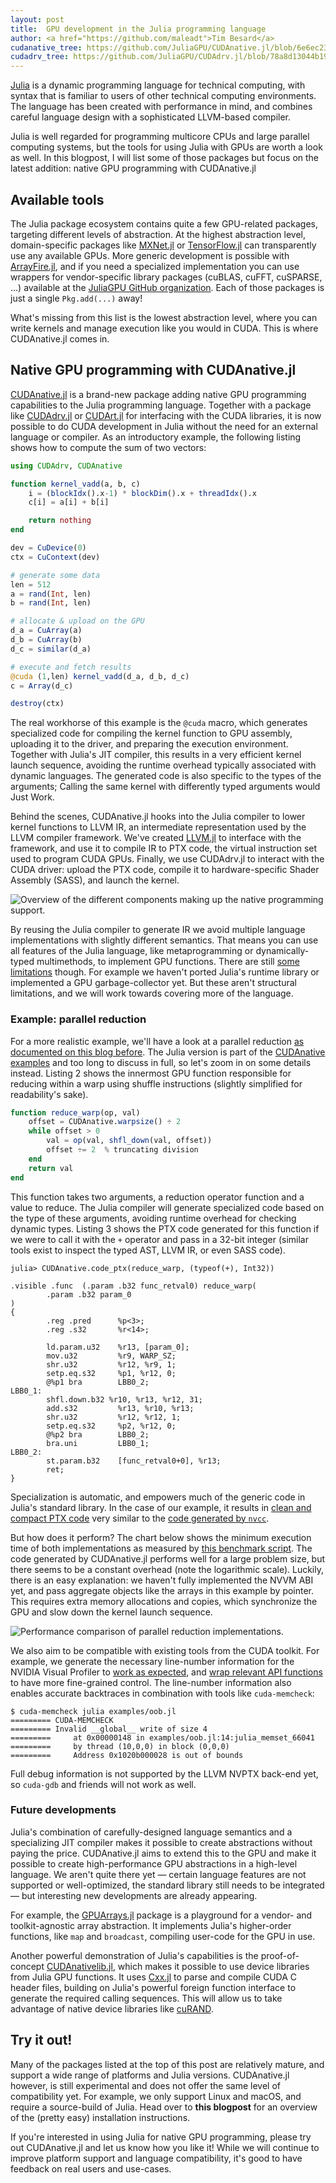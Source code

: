 ```yaml
---
layout: post
title:  GPU development in the Julia programming language
author: <a href="https://github.com/maleadt">Tim Besard</a>
cudanative_tree: https://github.com/JuliaGPU/CUDAnative.jl/blob/6e6ec23ef4def367dec6ae0ba3e43f1d9daae7ec
cudadrv_tree: https://github.com/JuliaGPU/CUDAdrv.jl/blob/78a8d13044b19e41efd0424554a26ab8dd8983cf
---
```


[Julia](http://julialang.org/) is a dynamic programming language for technical computing,
with syntax that is familiar to users of other technical computing environments. The
language has been created with performance in mind, and combines careful language design
with a sophisticated LLVM-based compiler.

Julia is well regarded for programming multicore CPUs and large parallel computing systems,
but the tools for using Julia with GPUs are worth a look as well. In this blogpost, I will
list some of those packages but focus on the latest addition: native GPU programming with
CUDAnative.jl



## Available tools

The Julia package ecosystem contains quite a few GPU-related packages, targeting different
levels of abstraction. At the highest abstraction level, domain-specific packages like
[MXNet.jl](https://github.com/dmlc/MXNet.jl) or
[TensorFlow.jl](https://github.com/malmaud/TensorFlow.jl) can transparently use any
available GPUs. More generic development is possible with
[ArrayFire.jl](https://github.com/JuliaComputing/ArrayFire.jl), and if you need a
specialized implementation you can use wrappers for vendor-specific library packages
(cuBLAS, cuFFT, cuSPARSE, ...) available at the [JuliaGPU GitHub
organization](https://github.com/JuliaGPU/). Each of those packages is just a single
`Pkg.add(...)` away!

What's missing from this list is the lowest abstraction level, where you can write kernels
and manage execution like you would in CUDA. This is where CUDAnative.jl comes in.



## Native GPU programming with CUDAnative.jl

[CUDAnative.jl](https://github.com/JuliaGPU/CUDAnative.jl) is a brand-new package adding
native GPU programming capabilities to the Julia programming language. Together with a
package like [CUDAdrv.jl](https://github.com/JuliaGPU/CUDAdrv.jl) or
[CUDArt.jl](https://github.com/JuliaGPU/CUDArt.jl) for interfacing with the CUDA libraries,
it is now possible to do CUDA development in Julia without the need for an external language
or compiler. As an introductory example, the following listing shows how to compute the sum
of two vectors:

```julia
using CUDAdrv, CUDAnative

function kernel_vadd(a, b, c)
    i = (blockIdx().x-1) * blockDim().x + threadIdx().x
    c[i] = a[i] + b[i]

    return nothing
end

dev = CuDevice(0)
ctx = CuContext(dev)

# generate some data
len = 512
a = rand(Int, len)
b = rand(Int, len)

# allocate & upload on the GPU
d_a = CuArray(a)
d_b = CuArray(b)
d_c = similar(d_a)

# execute and fetch results
@cuda (1,len) kernel_vadd(d_a, d_b, d_c)
c = Array(d_c)

destroy(ctx)
```

The real workhorse of this example is the `@cuda` macro, which generates specialized code
for compiling the kernel function to GPU assembly, uploading it to the driver, and preparing
the execution environment. Together with Julia's JIT compiler, this results in a very
efficient kernel launch sequence, avoiding the runtime overhead typically associated with
dynamic languages. The generated code is also specific to the types of the arguments;
Calling the same kernel with differently typed arguments would Just Work.

<!-- Mention libNVVM? -->

Behind the scenes, CUDAnative.jl hooks into the Julia compiler to lower kernel functions to
LLVM IR, an intermediate representation used by the LLVM compiler framework. We've created
[LLVM.jl](https://github.com/maleadt/LLVM.jl) to interface with the framework, and use it to
compile IR to PTX code, the virtual instruction set used to program CUDA GPUs. Finally, we
use CUDAdrv.jl to interact with the CUDA driver: upload the PTX code, compile it to
hardware-specific Shader Assembly (SASS), and launch the kernel.

![Overview of the different components making up the native programming
support.](/images/blog/2017-01-24-cudanative/overview.png)

By reusing the Julia compiler to generate IR we avoid multiple language implementations with
slightly different semantics. That means you can use all features of the Julia language,
like metaprogramming or dynamically-typed multimethods, to implement GPU functions. There
are still [some limitations]({{page.cudanative_tree}}#julia-support) though. For example we
haven't ported Julia's runtime library or implemented a GPU garbage-collector yet. But these
aren't structural limitations, and we will work towards covering more of the language.


### Example: parallel reduction

For a more realistic example, we'll have a look at a parallel reduction [as documented on
this blog
before](https://devblogs.nvidia.com/parallelforall/faster-parallel-reductions-kepler/). The
Julia version is part of the [CUDAnative
examples]({{page.cudanative_tree}}/examples/reduce/reduce.jl) and too long to discuss in
full, so let's zoom in on some details instead. Listing 2 shows the innermost GPU function
responsible for reducing within a warp using shuffle instructions (slightly simplified for
readability's sake).

```julia
function reduce_warp(op, val)
    offset = CUDAnative.warpsize() ÷ 2
    while offset > 0
        val = op(val, shfl_down(val, offset))
        offset ÷= 2  % truncating division
    end
    return val
end
```

This function takes two arguments, a reduction operator function and a value to reduce. The
Julia compiler will generate specialized code based on the type of these arguments, avoiding
runtime overhead for checking dynamic types. Listing 3 shows the PTX code generated for this
function if we were to call it with the `+` operator and pass in a 32-bit integer (similar
tools exist to inspect the typed AST, LLVM IR, or even SASS code).

```
julia> CUDAnative.code_ptx(reduce_warp, (typeof(+), Int32))

.visible .func  (.param .b32 func_retval0) reduce_warp(
        .param .b32 param_0
)
{
        .reg .pred      %p<3>;
        .reg .s32       %r<14>;

        ld.param.u32    %r13, [param_0];
        mov.u32         %r9, WARP_SZ;
        shr.u32         %r12, %r9, 1;
        setp.eq.s32     %p1, %r12, 0;
        @%p1 bra        LBB0_2;
LBB0_1:
        shfl.down.b32 %r10, %r13, %r12, 31;
        add.s32         %r13, %r10, %r13;
        shr.u32         %r12, %r12, 1;
        setp.eq.s32     %p2, %r12, 0;
        @%p2 bra        LBB0_2;
        bra.uni         LBB0_1;
LBB0_2:
        st.param.b32    [func_retval0+0], %r13;
        ret;
}
```

Specialization is automatic, and empowers much of the generic code in Julia's standard
library. In the case of our example, it results in [clean and compact PTX
code]({{page.cudanative_tree}}/examples/reduce/reduce.jl.ptx) very similar to the [code
generated by `nvcc`]({{page.cudanative_tree}}/examples/reduce/reduce.cu.ptx).

But how does it perform? The chart below shows the minimum execution time of both
implementations as measured by [this benchmark
script]({{page.cudanative_tree}}/examples/reduce/benchmark.jl). The code generated by
CUDAnative.jl performs well for a large problem size, but there seems to be a constant
overhead (note the logarithmic scale). Luckily, there is an easy explanation: we haven't
fully implemented the NVVM ABI yet, and pass aggregate objects like the arrays in this
example by pointer. This requires extra memory allocations and copies, which synchronize the
GPU and slow down the kernel launch sequence.

![Performance comparison of parallel reduction
implementations.](/images/blog/2017-01-24-cudanative/performance.png)

We also aim to be compatible with existing tools from the CUDA toolkit. For example, we
generate the necessary line-number information for the NVIDIA Visual Profiler to [work as
expected](/images/blog/2017-01-24-cudanative/nvpp.png), and [wrap relevant API
functions]({{page.cudadrv_tree}}/src/profile.jl) to have more fine-grained control. The
line-number information also enables accurate backtraces in combination with tools like
`cuda-memcheck`:

```
$ cuda-memcheck julia examples/oob.jl
========= CUDA-MEMCHECK
========= Invalid __global__ write of size 4
=========     at 0x00000148 in examples/oob.jl:14:julia_memset_66041
=========     by thread (10,0,0) in block (0,0,0)
=========     Address 0x1020b000028 is out of bounds
```

Full debug information is not supported by the LLVM NVPTX back-end yet, so `cuda-gdb` and
friends will not work as well.

<!-- TODO: make sure profile.jl contains some more impressive code -->


### Future developments

Julia's combination of carefully-designed language semantics and a specializing JIT compiler
makes it possible to create abstractions without paying the price. CUDAnative.jl aims to
extend this to the GPU and make it possible to create high-performance GPU abstractions in a
high-level language. We aren't quite there yet — certain language features are not supported
or well-optimized, the standard library still needs to be integrated — but interesting new
developments are already appearing.

For example, the [GPUArrays.jl](https://github.com/JuliaGPU/GPUArrays.jl) package is a
playground for a vendor- and toolkit-agnostic array abstraction. It implements Julia's
higher-order functions, like `map` and `broadcast`, compiling user-code for the GPU in use.

Another powerful demonstration of Julia's capabilities is the proof-of-concept
[CUDAnativelib.jl](https://github.com/JuliaGPU/CUDAnativelib.jl), which makes it possible to
use device libraries from Julia GPU functions. It uses
[Cxx.jl](https://github.com/Keno/Cxx.jl) to parse and compile CUDA C header files, building
on Julia's powerful foreign function interface to generate the required calling sequences.
This will allow us to take advantage of native device libraries like
[cuRAND](http://docs.nvidia.com/cuda/curand/device-api-overview.html#device-api-overview).



## Try it out!

Many of the packages listed at the top of this post are relatively mature, and support a
wide range of platforms and Julia versions. CUDAnative.jl however, is still experimental and
does not offer the same level of compatibility yet. For example, we only support Linux and
macOS, and require a source-build of Julia. Head over to **this blogpost** <!-- TODO --> for
an overview of the (pretty easy) installation instructions.

If you're interested in using Julia for native GPU programming, please try out CUDAnative.jl
and let us know how you like it! While we will continue to improve platform support and
language compatibility, it's good to have feedback on real users and use-cases.

